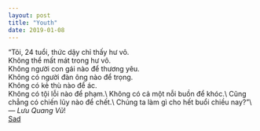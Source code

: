 ```yaml
---
layout: post
title: "Youth"
date: 2019-01-08
---
```


“Tôi, 24 tuổi, thức dậy chỉ thấy hư vô.\
Không thể mất mát trong hư vô.\
Không người con gái nào để thương yêu.\
Không có người đàn ông nào để trọng.\
Không có kẻ thù nào để ác.\
Không có tội lỗi nào để phạm.\ 
Không có cả một nỗi buồn để khóc.\ 
Cũng chẳng có chiến lũy nào để chết.\ 
Chúng ta làm gì cho hết buổi chiều nay?”\ 
*― Lưu Quang Vũ*!\
[Sad](https://qotoqot.com/sad-animations/img/400/silent_tears/silent_tears.gif)
